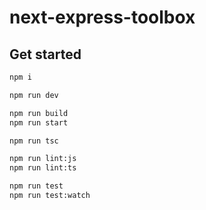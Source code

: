# next-express-toolbox

## Get started

```bash
npm i

npm run dev

npm run build
npm run start

npm run tsc

npm run lint:js
npm run lint:ts

npm run test
npm run test:watch
```
